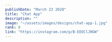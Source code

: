 ```yaml
---
publishDate: "March 23 2020"
title: "Chat App"
description: ""
image: "~/assets/images/designs/chat-app-1.jpg"
rank: 8
link: "https://instagram.com/p/B-EEOClJNGW"
---
```

